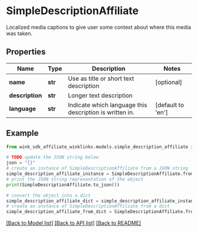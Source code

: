 # SimpleDescriptionAffiliate

Localized media captions to give user some context about where this media was taken.

## Properties

Name | Type | Description | Notes
------------ | ------------- | ------------- | -------------
**name** | **str** | Use as title or short text description | [optional] 
**description** | **str** | Longer text description | 
**language** | **str** | Indicate which language this description is written in. | [default to 'en']

## Example

```python
from wink_sdk_affiliate_winklinks.models.simple_description_affiliate import SimpleDescriptionAffiliate

# TODO update the JSON string below
json = "{}"
# create an instance of SimpleDescriptionAffiliate from a JSON string
simple_description_affiliate_instance = SimpleDescriptionAffiliate.from_json(json)
# print the JSON string representation of the object
print(SimpleDescriptionAffiliate.to_json())

# convert the object into a dict
simple_description_affiliate_dict = simple_description_affiliate_instance.to_dict()
# create an instance of SimpleDescriptionAffiliate from a dict
simple_description_affiliate_from_dict = SimpleDescriptionAffiliate.from_dict(simple_description_affiliate_dict)
```
[[Back to Model list]](../README.md#documentation-for-models) [[Back to API list]](../README.md#documentation-for-api-endpoints) [[Back to README]](../README.md)


